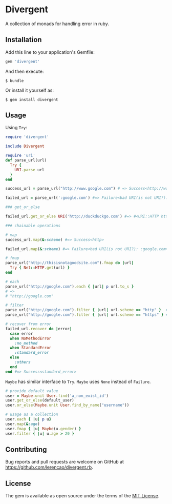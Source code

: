 # Divergent

A collection of monads for handling error in ruby.

## Installation

Add this line to your application's Gemfile:

```ruby
gem 'divergent'
```

And then execute:

    $ bundle

Or install it yourself as:

    $ gem install divergent

## Usage

Using `Try`:

``` ruby
require 'divergent'

include Divergent

require 'uri'
def parse_url(url)
  Try {
    URI.parse url
  }
end

success_url = parse_url("http://www.google.com") # => Success<http://www.google.com>

failed_url = parse_url(':google.com') #=> Failure<bad URI(is not URI?): :google.com>

### get_or_else

failed_url.get_or_else URI('http://duckduckgo.com') #=> #<URI::HTTP http://duckduckgo.com>

### chainable operations

# map
success_url.map(&:scheme) #=> Success<http>

failed_url.map(&:scheme) #=> Failure<bad URI(is not URI?): :google.com>

# fmap
parse_url("http://thisisnotagoodsite.com").fmap do |url|
  Try { Net::HTTP.get(url) }
end

# each
parse_url("http://google.com").each { |url| p url.to_s }
# =>
# "http://google.com"

# filter
parse_url("http://google.com").filter { |url| url.scheme == "http" }  #=> Success<http://google.com>
parse_url("http://google.com").filter { |url| url.scheme == "https" } #=> Failure<Predicate does not hold for http://google.com>

# recover from error
failed_url.recover do |error|
  case error
  when NoMethodError
    :no_method
  when StandardError
    :standard_error
  else
    :others
  end
end #=> Success<standard_error>
```


`Maybe` has similar interface to `Try`.
`Maybe` uses `None` instead of `Failure`.

``` ruby
# provide default value
user = Maybe.unit User.find('a_non_exist_id')
user.get_or_else(default_user)
user.or_else(Maybe.unit User.find_by_name("username"))

# usage as a collection
user.each { |u| p u}
user.map(&:age)
user.fmap { |u| Maybe(u.gender) }
user.filter { |u| u.age > 20 }
```

## Contributing

Bug reports and pull requests are welcome on GitHub at https://github.com/lerencao/divergent.rb.


## License

The gem is available as open source under the terms of the [MIT License](http://opensource.org/licenses/MIT).

